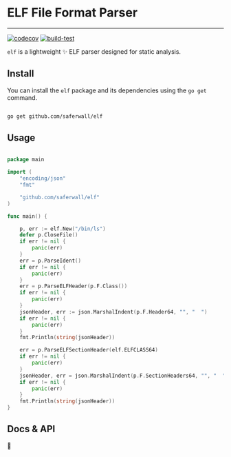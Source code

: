 # ELF File Format Parser 

-----

[![codecov](https://codecov.io/gh/saferwall/elf/branch/main/graph/badge.svg?token=ND685DTHZT)](https://codecov.io/gh/saferwall/elf) [![build-test](https://github.com/saferwall/elf/actions/workflows/ci.yaml/badge.svg)](https://github.com/saferwall/elf/actions/workflows/ci.yaml)

```elf``` is a lightweight :sparkles: ELF parser designed for static analysis.

## Install

You can install the ```elf``` package and its dependencies using the ```go get``` command.

```sh

go get github.com/saferwall/elf

```

## Usage

```go

package main

import (
	"encoding/json"
	"fmt"

	"github.com/saferwall/elf"
)

func main() {

	p, err := elf.New("/bin/ls")
	defer p.CloseFile()
	if err != nil {
		panic(err)
	}
	err = p.ParseIdent()
	if err != nil {
		panic(err)
	}
	err = p.ParseELFHeader(p.F.Class())
	if err != nil {
		panic(err)
	}
	jsonHeader, err := json.MarshalIndent(p.F.Header64, "", "  ")
	if err != nil {
		panic(err)
	}
	fmt.Println(string(jsonHeader))

	err = p.ParseELFSectionHeader(elf.ELFCLASS64)
	if err != nil {
		panic(err)
	}
	jsonHeader, err = json.MarshalIndent(p.F.SectionHeaders64, "", "  ")
	if err != nil {
		panic(err)
	}
	fmt.Println(string(jsonHeader))
}

```

## Docs & API

:construction:
